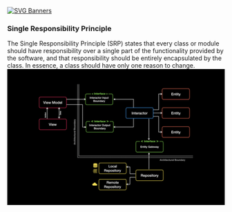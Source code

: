 [![SVG Banners](https://svg-banners.vercel.app/api?type=glitch&text1=Design%20Patterns&width=1000&height=200)](https://github.com/Darana-Henry)

### Single Responsibility Principle
The Single Responsibility Principle (SRP) states that every class or module should have responsibility over a single part of the functionality provided by the software, and that responsibility should be entirely encapsulated by the class. In essence, a class should have only one reason to change.
![SRP GIF Placeholder](/src/test/resources/gifs/SingleResponsibilityPrinciple.gif)
